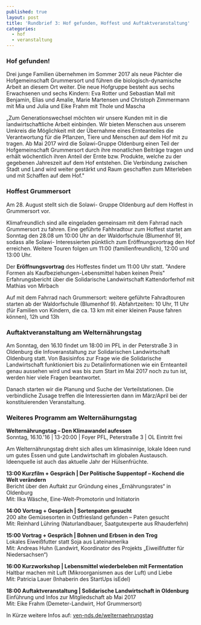 ```yaml
---
published: true
layout: post
title: 'Rundbrief 3: Hof gefunden, Hoffest und Auftaktveranstaltung'
categories:
  - hof
  - veranstaltung
---
```

### Hof gefunden!
Drei junge Familien übernehmen im Sommer 2017 als neue Pächter die Hofgemeinschaft Grummersort und führen die biologisch-dynamische Arbeit an diesem Ort weiter. Die neue Hofgruppe besteht aus sechs Erwachsenen und sechs Kindern: Eva Rotter und Sebastian Mall mit Benjamin, Elias und Amalie, Marie Martensen und Christoph Zimmermann mit Mia und Julia und Eike Frahm mit Thole und Mascha

„Zum Generationswechsel möchten wir unsere Kunden mit in die landwirtschaftliche Arbeit einbinden. Wir bieten Menschen aus unserem Umkreis die Möglichkeit mit der Übernahme eines Ernteanteiles die Verantwortung für die Pflanzen, Tiere und Menschen auf dem Hof mit zu tragen. Ab Mai 2017 wird die Solawi-Gruppe Oldenburg einen Teil der Hofgemeinschaft Grummersort durch ihre monatlichen Beiträge tragen und erhält wöchentlich ihren Anteil der Ernte bzw. Produkte, welche zu der gegebenen Jahreszeit auf dem Hof entstehen. Die Verbindung zwischen Stadt und Land wird weiter gestärkt und Raum geschaffen zum Miterleben und mit Schaffen auf dem Hof."
  
### Hoffest Grummersort
Am 28. August stellt sich die Solawi- Gruppe Oldenburg auf dem Hoffest in Grummersort vor.
 
Klimafreundlich sind alle eingeladen gemeinsam mit dem Fahrrad nach Grummersort zu fahren. Eine geführte Fahhradtour zum Hoffest startet am Sonntag den 28.08 um 10:00 Uhr an der Waldorfschule (Blumenhof 9), sodass alle Solawi- Interessierten pünktlich zum Eröffnungsvortrag den Hof erreichen. Weitere Touren folgen um 11:00 (familienfreundlich), 12:00 und 13:00 Uhr.
   
Der **Eröffnungsvortrag** des Hoffestes findet um 11:00 Uhr statt.
"Andere Formen als Kaufbeziehungen-Lebensmittel haben keinen Preis"
Erfahrungsbericht über die Solidarische Landwirtschaft Kattendorferhof mit Mathias von Mirbach
   
Auf mit dem Fahrrad nach Grummersort: weitere geführte Fahradtouren starten ab der Waldorfschule (Blumenhof 9).
Abfahrtzeiten: 10 Uhr, 11 Uhr (für Familien von Kindern, die ca. 13 km mit einer kleinen Pause fahren können), 12h und  13h

### Auftaktveranstaltung am Welternährungstag
Am Sonntag, den 16.10 findet um 18:00 im PFL in der Peterstraße 3 in Oldenburg die Infoveranstaltung zur Solidarischen Landwirtschaft Oldenburg statt. Von Basisinfos zur Frage wie die Solidarische Landwirtschaft funktioniert bis zu Detailinformationen wie ein Ernteanteil genau aussehen wird und was bis zum Start im Mai 2017 noch zu tun ist, werden hier viele Fragen beantwortet.

Danach starten wir die Planung und Suche der Verteilstationen. Die verbindliche Zusage treffen die Interessierten dann im März/April bei der konstituierenden Veranstaltung.

### Weiteres Programm am Welternähurngstag
**Welternährungstag – Den Klimawandel aufessen**<br>
Sonntag, 16.10.'16  | 13-20:00  |  Foyer PFL, Peterstraße 3  | OL
Eintritt frei

Am Welternährungstag dreht sich alles um klimasinnige, lokale Ideen rund um gutes Essen und gute Landwirtschaft im globalen Austausch. Ideenquelle ist auch das aktuelle Jahr der Hülsenfrüchte.

**13:00 Kurzfilm + Gespräch  |  Der Politische Suppentopf – Kochend die Welt verändern**<br>
Bericht über den Auftakt zur Gründung eines „Ernährungsrates“ in Oldenburg<br>
Mit: Ilka Wäsche, Eine-Welt-Promotorin und Initiatorin

**14:00 Vortrag + Gespräch | Sortenpaten gesucht**<br>
200 alte Gemüsesorten in Ostfriesland gefunden – Paten gesucht<br>
Mit: Reinhard Lühring (Naturlandbauer, Saatgutexperte aus Rhauderfehn)

**15:00 Vortrag + Gespräch | Bohnen und Erbsen in den Trog**<br>
Lokales Eiweißfutter statt Soja aus Lateinamerika<br>
Mit: Andreas Huhn (Landwirt, Koordinator des Projekts „Eiweißfutter für Niedersachsen“)

**16:00 Kurzworkshop | Lebensmittel wiederbeleben mit Fermentation**<br>
Haltbar machen mit Luft (Mikroorganismen aus der Luft) und Liebe<br>
Mit: Patricia Lauer (Inhaberin des StartUps isEdel)

**18:00 Auftaktveranstaltung | Solidarische Landwirtschaft in Oldenburg**<br>
Einführung und Infos zur Mitgliedschaft ab Mai 2017<br>
Mit: Eike Frahm (Demeter-Landwirt, Hof Grummersort)

In Kürze weitere Infos auf: [ven-nds.de/welternaehrungstag](http://ven-nds.de/welternaehrungstag)
